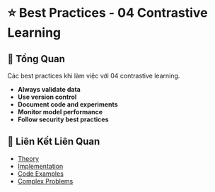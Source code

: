 # ⭐ Best Practices - 04 Contrastive Learning

## 🎯 Tổng Quan

Các best practices khi làm việc với 04 contrastive learning.

- **Always validate data**
- **Use version control**
- **Document code and experiments**
- **Monitor model performance**
- **Follow security best practices**

## 🔗 Liên Kết Liên Quan

- [Theory](./THEORY_04_contrastive_learning.md)
- [Implementation](./IMPLEMENTATION_04_contrastive_learning.md)
- [Code Examples](./CODE_EXAMPLES_04_contrastive_learning.md)
- [Complex Problems](./COMPLEX_PROBLEMS.md)
